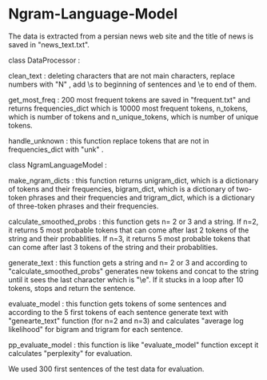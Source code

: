 # Ngram-Language-Model
The data is extracted from a persian news web site and the title of news is saved in "news_text.txt".  

class DataProcessor :  

clean_text : deleting characters that are not main characters, replace numbers with "N" ,
add \\s to beginning of sentences and \\e to end of them.  

get_most_freq : 200 most frequent tokens are saved in "frequent.txt" and returns frequencies_dict which is 10000 most frequent 
tokens, n_tokens, which is number of tokens and n_unique_tokens, which is number of unique tokens.  

handle_unknown : this function replace tokens that are not in frequencies_dict with "unk" .  
  

      
class NgramLanguageModel :  

make_ngram_dicts : this function returns unigram_dict, which is a dictionary of tokens and their frequencies,
bigram_dict, which is a dictionary of two-token phrases and their frequencies and trigram_dict, 
which is a dictionary of three-token phrases and their frequencies.  

calculate_smoothed_probs : this function gets n= 2 or 3 and a string. If n=2, it returns 
5 most probable tokens that can come after last 2 tokens of the string and their probablities. If n=3, it returns 
5 most probable tokens that can come after last 3 tokens of the string and their probablities.  

generate_text : this function gets a string and n= 2 or 3 and according to "calculate_smoothed_probs" 
generates new tokens and concat to the string until it sees the last character which is "\\e". 
If it stucks in a loop after 10 tokens, stops and return the sentence.  

evaluate_model : this function gets tokens of some sentences and according to the 5 first tokens of each sentence 
generate text with "genearte_text" function (for n=2 and n=3) and calculates "average log likelihood" 
for bigram and trigram for each sentence.  

pp_evaluate_model : this function is like "evaluate_model" function except it calculates "perplexity" 
for evaluation.  

We used 300 first sentences of the test data for evaluation.
